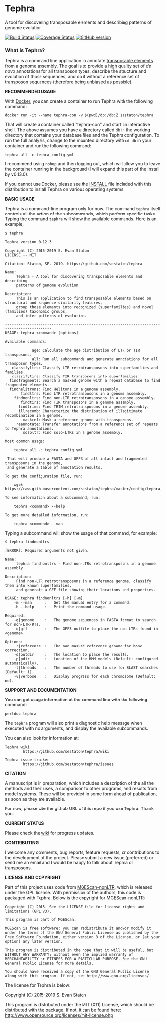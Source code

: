 # Tephra
A tool for discovering transposable elements and describing patterns of genome evolution

[![Build Status](https://travis-ci.org/sestaton/tephra.svg?branch=master)](https://travis-ci.org/sestaton/tephra) [![Coverage Status](https://coveralls.io/repos/github/sestaton/tephra/badge.svg?branch=master)](https://coveralls.io/github/sestaton/tephra?branch=master) [![GitHub version](https://badge.fury.io/gh/sestaton%2Ftephra.svg)](https://badge.fury.io/gh/sestaton%2Ftephra)

### What is Tephra?

Tephra is a command line application to annotate [transposable elements](http://en.wikipedia.org/wiki/Transposable_element) from a genome assembly. The goal is to provide a high quality set of *de novo* annotations for all transposon types, describe the structure and evolution of those sequences, and do it without a reference set of transposon sequences (therefore being unbiased as possible).

**RECOMMENDED USAGE**

With [Docker](https://www.docker.com/), you can create a container to run Tephra with the following command:

    docker run -it --name tephra-con -v $(pwd)/db:/db:Z sestaton/tephra

That will create a container called "tephra-con" and start an interactive shell. The above assumes you have a directory called `db` in the working directory that contains your database files and the Tephra configuration. To run the full analysis, change to the mounted directory with `cd db` in your container and run the following command:

    tephra all -c tephra_config.yml

I recommend using `nohup` and then logging out, which will allow you to leave the container running in the background (I will expand this part of the install by v0.13.0).

If you cannot use Docker, please see the [INSTALL](https://github.com/sestaton/tephra/blob/master/INSTALL.md) file included with this distribution to install Tephra on various operating systems.

**BASIC USAGE**

Tephra is a command-line program only for now. The command `tephra` itself controls all the action of the subcommands, which perform specific tasks. Typing the command `tephra` will show the available commands. Here is an example,

    $ tephra 

    Tephra version 0.12.3
    
    Copyright (C) 2015-2019 S. Evan Staton
    LICENSE -- MIT

    Citation: Staton, SE. 2019. https://github.com/sestaton/tephra

    Name:
         Tephra - A tool for discovering transposable elements and describing
         patterns of genome evolution
    
    Description:
         This is an application to find transposable elements based on structural and sequence similarity features,
         group those elements into recognized (superfamilies) and novel (families) taxonomic groups,
         and infer patterns of evolution.
    
    -------------------------------------------------------------------------------------------
    USAGE: tephra <command> [options]
    
    Available commands:
         
                age: Calculate the age distribution of LTR or TIR transposons.
                all: Run all subcommands and generate annotations for all transposon types.
       classifyltrs: Classify LTR retrotransposons into superfamilies and families.
       classifytirs: Classify TIR transposons into superfamilies.
      findfragments: Search a masked genome with a repeat database to find fragmented elements.
      findhelitrons: Find Helitons in a genome assembly.
           findltrs: Find LTR retrotransposons in a genome assembly.
        findnonltrs: Find non-LTR retrotransposons in a genome assembly.  
           findtirs: Find TIR transposons in a genome assembly.
          findtrims: Find TRIM retrotransposons in a genome assembly.
          illrecomb: Characterize the distribution of illegitimate recombination in a genome.
            maskref: Mask a reference genome with transposons.
         reannotate: Transfer annotations from a reference set of repeats to Tephra annotations.
            sololtr: Find solo-LTRs in a genome assembly.
    
    Most common usage:
    
        tephra all -c tephra_config.yml
    
     That will produce a FASTA and GFF3 of all intact and fragmented transposons in the genome,
     and generate a table of annotation results.
    
    To get the configuration file, run:
    
        wget https://raw.githubusercontent.com/sestaton/tephra/master/config/tephra_config.yml
    
    To see information about a subcommand, run:
    
        tephra <command> --help
    
    To get more detailed information, run:
    
        tephra <command> --man


Typing a subcommand will show the usage of that command, for example:

    $ tephra findnonltrs

    [ERROR]: Required arguments not given.
    
    Name:
         tephra findnonltrs - Find non-LTRs retrotransposons in a genome assembly.
    
    Description:
         Find non-LTR retrotransposons in a reference genome, classify them into known superfamilies, 
         and generate a GFF file showing their locations and properties.
    
    USAGE: tephra findnonltrs [-h] [-m]
        -m --man      :   Get the manual entry for a command.
        -h --help     :   Print the command usage.
    
    Required:
        -g|genome     :   The genome sequences in FASTA format to search for non-LTR-RTs. 
        -o|gff        :   The GFF3 outfile to place the non-LTRs found in <genome>.
    
    Options:
        -r|reference  :   The non-masked reference genome for base correction.
        -d|outdir     :   The location to place the results.
        -p|pdir       :   Location of the HMM models (Default: configured automatically).
        -t|threads    :   The number of threads to use for BLAST searches (Default: 1).
        -v|verbose    :   Display progress for each chromosome (Default: no).


**SUPPORT AND DOCUMENTATION**

You can get usage information at the command line with the following command:

    perldoc tephra

The `tephra` program will also print a diagnostic help message when executed with no arguments, and display the available subcommands.

You can also look for information at:

    Tephra wiki
            https://github.com/sestaton/tephra/wiki

    Tephra issue tracker
            https://github.com/sestaton/tephra/issues

 
**CITATION**

A manuscript is in preparation, which includes a description of the all the methods and their uses, a comparison to other programs, and results from model systems. These will be provided in some form ahead of publication, as soon as they are available.

For now, please cite the github URL of this repo if you use Tephra. Thank you. 

**CURRENT STATUS**

Please check the [wiki](https://github.com/sestaton/tephra/wiki) for progress updates.

**CONTRIBUTING**

I welcome any comments, bug reports, feature requests, or contributions to the development of the project. Please submit a new issue (preferred) or send me an email and I would be happy to talk about Tephra or transposons.

**LICENSE AND COPYRIGHT**

Part of this project uses code from [MGEScan-nonLTR](http://darwin.informatics.indiana.edu/cgi-bin/evolution/nonltr/nonltr.pl), which is released under the GPL license. With permission of the authors, this code is packaged with Tephra. Below is the copyright for MGEScan-nonLTR:

    Copyright (C) 2015. See the LICENSE file for license rights and limitations (GPL v3).

    This program is part of MGEScan.

    MGEScan is free software: you can redistribute it and/or modify it under the terms of the GNU General Public License as published by the Free Software Foundation, either version 3 of the License, or (at your option) any later version.

    This program is distributed in the hope that it will be useful, but WITHOUT ANY WARRANTY; without even the implied warranty of MERCHANTABILITY or FITNESS FOR A PARTICULAR PURPOSE. See the GNU General Public License for more details.

    You should have received a copy of the GNU General Public License along with this program. If not, see http://www.gnu.org/licenses/.

The license for Tephra is below:

Copyright (C) 2015-2019 S. Evan Staton

This program is distributed under the MIT (X11) License, which should be distributed with the package.
If not, it can be found here: http://www.opensource.org/licenses/mit-license.php

